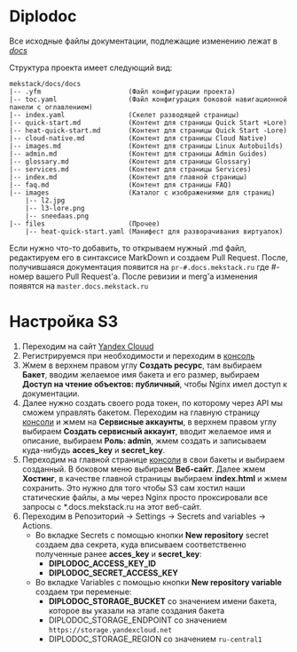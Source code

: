# Diplodoc




Все исходные файлы документации, подлежащие изменению лежат в [*docs*](./docs/)

Структура проекта имеет следующий вид:
```
mekstack/docs/docs
|-- .yfm                      (Файл конфигурации проекта)
|-- toc.yaml                  (Файл конфигурация боковой навигационной панели с оглавлением)
|-- index.yaml                (Скелет разводящей страницы)
|-- quick-start.md            (Контент для страницы Quick Start +Lore)
|-- heat-quick-start.md       (Контент для страницы Quick Start -Lore)
|-- cloud-native.md           (Контент для страницы Cloud Native)
|-- images.md                 (Контент для страницы Linux Autobuilds)
|-- admin.md                  (Контент для страницы Admin Guides)
|-- glossary.md               (Контент для страницы Glossary)
|-- services.md               (Контент для страницы Services)
|-- index.md                  (Контент для главной страницы)
|-- faq.md                    (Контент для страницы FAQ)
|-- images                    (Каталог с изображениями для страниц)
    |-- l2.jpg
    |-- l3-lore.png
    |-- sneedaas.png
|-- files                     (Прочее)
    |-- heat-quick-start.yaml (Манифест для разворачивания виртуалок)
```

Если нужно что-то добавить, то открываем нужный .md файл, редактируем его в синтаксисе MarkDown и создаем Pull Request. После, получившаяся документация появится на `pr-#.docs.mekstack.ru` где #-номер вашего Pull Request'a. После ревизии и merg'a изменения появятся на `master.docs.mekstack.ru`


# Настройка S3

1. Переходим на сайт [Yandex Clouud](https://cloud.yandex.ru/services/storage)  
2. Регистрируемся при необходимости и переходим в [консоль](https://console.cloud.yandex.ru/)  
3. Жмем в верхнем правом углу **Создать ресурс**, там выбираем **Бакет**, вводим желаемое имя бакета и его размер, выбираем **Доступ на чтение объектов: публичный**, чтобы Nginx имел доступ к документации.  
4. Далее нужно создать своего рода токен, по которому через API мы сможем управлять бакетом. Переходим на главную страницу [консоли](https://console.cloud.yandex.ru/) и жмем на **Сервисные аккаунты**, в верхнем правом углу выбираем **Создать сервисный аккаунт**, вводит желаемое имя и описание, выбираем **Роль: admin**, жмем создать и записываем куда-нибудь **acces_key** и **secret_key**.
5. Переходим на главной странице [консоли](https://console.cloud.yandex.ru/) в свои бакеты и выбираем созданный. В боковом меню выбираем **Веб-сайт**. Далее жмем **Хостинг**, в качестве главной страницы выбираем **index.html** и жмем сохранить. Это нужно для того чтобы S3 сам хостил наши статические файлы, а мы через Nginx просто проксировали все запросы с *.docs.mekstack.ru на этот веб-сайт.
6. Переходим в Репозиторий -> Settings -> Secrets and variables -> Actions.
    - Во вкладке Secrets с помощью кнопки **New repository** secret создаем два секрета, куда вписываем соответственно полученные ранее **acces_key** и **secret_key**:
        - **DIPLODOC_ACCESS_KEY_ID**
        - **DIPLODOC_SECRET_ACCESS_KEY**
    - Во вкладке Variables с помощью кнопки **New repository variable** создаем три переменые:
        - **DIPLODOC_STORAGE_BUCKET** со значением имени бакета, которое вы указали на этапе создания бакета
        - DIPLODOC_STORAGE_ENDPOINT со значением `https://storage.yandexcloud.net`
        - DIPLODOC_STORAGE_REGION со значением `ru-central1`
